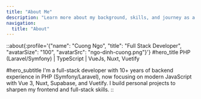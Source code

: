 ```yaml
---
title: "About Me"
description: "Learn more about my background, skills, and journey as a developer"
navigation:
  title: "About"
---
```


::about{:profile='{"name": "Cuong Ngo", "title": "Full Stack Developer", "avatarSize": "100", "avatarSrc": "ngo-dinh-cuong.png"}'}
#hero_title
PHP (Laravel/Symfony) | TypeScript | VueJs, Nuxt, Vuetify

#hero_subtitle
I'm a full-stack developer with 10+ years of backend experience in PHP (Symfony/Laravel), now focusing on modern JavaScript with Vue 3, Nuxt, Supabase, and Vuetify. I build personal projects to sharpen my frontend and full-stack skills.
::